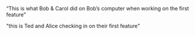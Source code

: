
 “This is what Bob & Carol did on Bob’s computer when working on the first feature”

 "this is Ted and Alice checking in on their first feature"

